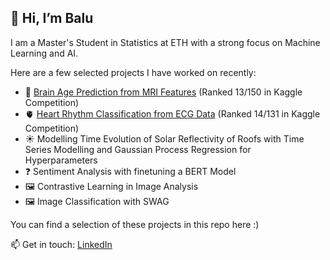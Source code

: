 ## 👋 Hi, I’m Balu

I am a Master's Student in Statistics at ETH with a strong focus on Machine Learning and AI.

Here are a few selected projects I have worked on recently:
- 🧠 [Brain Age Prediction from MRI Features](https://github.com/szekerbalazs/szekerbalazs/blob/main/BrainAgePrediction/BrainAgePrediction.ipynb) (Ranked 13/150 in Kaggle Competition)
- 🫀 [Heart Rhythm Classification from ECG Data](https://github.com/szekerbalazs/szekerbalazs/blob/main/ECGAnalysis/ECGAnalysis.py) (Ranked 14/131 in Kaggle Competition)
- ☀️ Modelling Time Evolution of Solar Reflectivity of Roofs with Time Series Modelling and Gaussian Process Regression for Hyperparameters
- ❓ Sentiment Analysis with finetuning a BERT Model
- 🖼️ Contrastive Learning in Image Analysis
- 🖼️ Image Classification with SWAG

You can find a selection of these projects in this repo here :)

📫 Get in touch: [LinkedIn](https://www.linkedin.com/in/balázs-szekér-80b647223)

